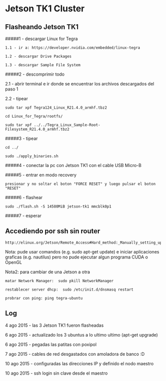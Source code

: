 # Jetson TK1 Cluster

## Flasheando Jetson TK1

#####1 - descargar Linux for Tegra

    1.1 - ir a: https://developer.nvidia.com/embedded/linux-tegra
    
    1.2 - descargar Drive Packages
    
    1.3 - descargar Sample File System

#####2 - descomprimir todo

2.1 - abrir terminal e ir donde se encuentrar los archivos descargados del paso 1
    
2.2 - tipear

    sudo tar xpf Tegra124_Linux_R21.4.0_armhf.tbz2
      
    cd Linux_for_Tegra/rootfs/

    sudo tar xpf ../../Tegra_Linux_Sample-Root-Filesystem_R21.4.0_armhf.tbz2
      
#####3 - tipear

    cd ../

    sudo ./apply_binaries.sh
  
#####4 - conectar la pc con Jetson TK1 con el cable USB Micro-B

#####5 - entrar en modo recovery

    presionar y no soltar el boton "FORCE RESET" y luego pulsar el boton "RESET"
  
#####6 - flashear

    sudo ./flash.sh -S 14580MiB jetson-tk1 mmcblk0p1
  
#####7 - esperar


## Accediendo por ssh sin router

    http://elinux.org/Jetson/Remote_Access#Hard_method:_Manually_setting_up_a_DHCP_server

Nota: pude usar comandos (e.g. sudo apt-get update) e iniciar aplicaciones graficas (e.g. nautilus) pero no pude ejecutar algun programa CUDA o OpenGL

Nota2: para cambiar de una Jetson a otra

    matar Network Manager:  sudo pkill NetworkManager
    
    restablecer server dhcp:  sudo /etc/init.d/dnsmasq restart
    
    probrar con ping: ping tegra-ubuntu


## Log

4 ago 2015 - las 3 Jetson TK1 fueron flasheadas

6 ago 2015 - actualizado los 3 ubuntus a lo ultimo ultimo (apt-get upgrade)

6 ago 2015 - pegadas las patitas con poxipol

7 ago 2015 - cables de red desgastados con amoladora de banco :D

10 ago 2015 - configuradas las direcciones IP y definido el nodo maestro

10 ago 2015 - ssh login sin clave desde el maestro
